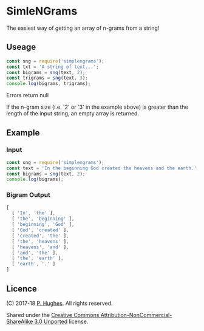 # SimleNGrams

The easiest way of getting an array of n-grams from a string!

## Useage
```javascript
const sng = require('simplengrams');
const txt = 'A string of text...';
const bigrams = sng(text, 2);
const trigrams = sng(text, 3);
console.log(bigrams, trigrams);
```

Errors return null

If the n-gram size (i.e. '2' or '3' in the example above) is greater than the length of the input string, an empty array is returned.

## Example
### Input
```javascript
const sng = require('simplengrams');
const text = 'In the beginning God created the heavens and the earth.';
const bigrams = sng(text, 2);
console.log(bigrams);
```

### Bigram Output
```javascript
[
  [ 'In', 'the' ],
  [ 'the', 'beginning' ],
  [ 'beginning', 'God' ],
  [ 'God', 'created' ],
  [ 'created', 'the' ],
  [ 'the', 'heavens' ],
  [ 'heavens', 'and' ],
  [ 'and', 'the' ],
  [ 'the', 'earth' ],
  [ 'earth', '.' ]
]
```

## Licence
(C) 2017-18 [P. Hughes](https://www.phugh.es). All rights reserved.

Shared under the [Creative Commons Attribution-NonCommercial-ShareAlike 3.0 Unported](http://creativecommons.org/licenses/by-nc-sa/3.0/) license.